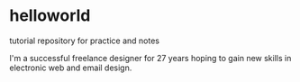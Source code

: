 # helloworld

tutorial repository for practice and notes

I'm a successful freelance designer for 27 years hoping to gain new skills in electronic web and email design.
